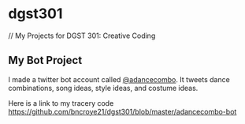 # dgst301
// My Projects for DGST 301: Creative Coding

## My Bot Project

I made a twitter bot account called [@adancecombo](https://twitter.com/adancecombo).
It tweets dance combinations, song ideas, style ideas, and costume ideas.

Here is a link to my tracery code <https://github.com/bncroye21/dgst301/blob/master/adancecombo-bot>
 
